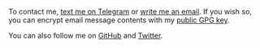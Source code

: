 To contact me, [text me on Telegram][telegram] or [write me an email][email]. If
you wish so, you can encrypt email message contents with my [public GPG key].

You can also follow me on [GitHub] and [Twitter].

[email]: mailto:barpac02@gmail.com
[telegram]: https://t.me/bartekpacia
[GitHub]: https://github.com/bartekpacia
[Twitter]: https://twitter.com/bartekpacia
[public GPG key]: ./public.key
